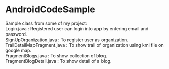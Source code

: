 # AndroidCodeSample
Sample class from some of my project:<br/>
Login.java : Registered user can login into app by entering email and password.<br/>
SignUpOrganization.java : To register user as organization.<br/>
TrailDetailMapFragment.java : To show trail of organization using kml file on google map.<br/>
FragmentBlogs.java : To show collection of blog.<br/>
FragmentBlogDetail.java : To show detail of a blog.
